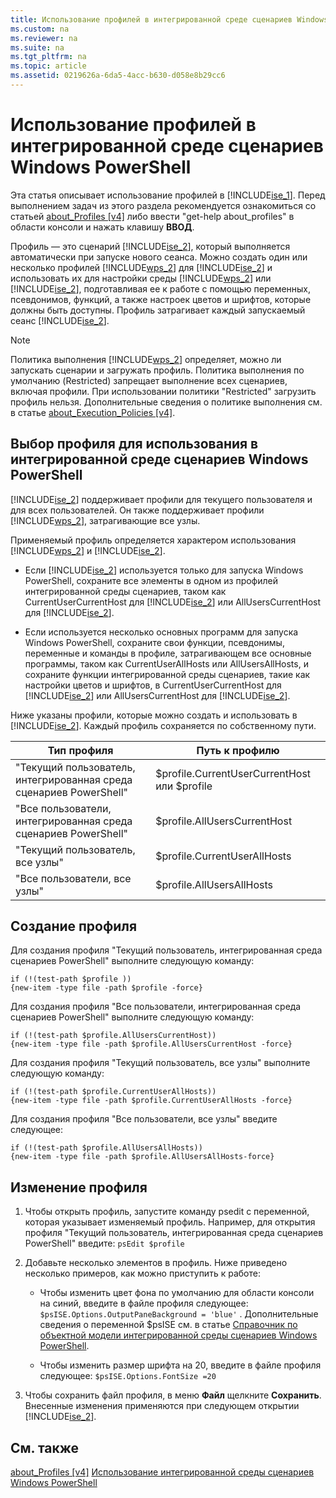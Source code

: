 ```yaml
---
title: Использование профилей в интегрированной среде сценариев Windows PowerShell
ms.custom: na
ms.reviewer: na
ms.suite: na
ms.tgt_pltfrm: na
ms.topic: article
ms.assetid: 0219626a-6da5-4acc-b630-d058e8b29cc6
---
```

# Использование профилей в интегрированной среде сценариев Windows PowerShell
Эта статья описывает использование профилей в [!INCLUDE[ise_1](../Token/ise_1_md.md)]. Перед выполнением задач из этого раздела рекомендуется ознакомиться со статьей [about_Profiles [v4]](https://technet.microsoft.com/en-us/library/e1d9e30a-70cc-4f36-949f-fc7cd96b4054) либо ввести "get-help about_profiles" в области консоли и нажать клавишу **ВВОД**.

Профиль — это сценарий [!INCLUDE[ise_2](../Token/ise_2_md.md)], который выполняется автоматически при запуске нового сеанса.  Можно создать один или несколько профилей [!INCLUDE[wps_2](../Token/wps_2_md.md)] для [!INCLUDE[ise_2](../Token/ise_2_md.md)] и использовать их для настройки среды [!INCLUDE[wps_2](../Token/wps_2_md.md)] или [!INCLUDE[ise_2](../Token/ise_2_md.md)], подготавливая ее к работе с помощью переменных, псевдонимов, функций, а также настроек цветов и шрифтов, которые должны быть доступны. Профиль затрагивает каждый запускаемый сеанс [!INCLUDE[ise_2](../Token/ise_2_md.md)].

> [!NOTE]
> Политика выполнения [!INCLUDE[wps_2](../Token/wps_2_md.md)] определяет, можно ли запускать сценарии и загружать профиль. Политика выполнения по умолчанию (Restricted) запрещает выполнение всех сценариев, включая профили. При использовании политики "Restricted" загрузить профиль нельзя. Дополнительные сведения о политике выполнения см. в статье [about_Execution_Policies [v4]](https://technet.microsoft.com/en-us/library/347708dc-1515-4d74-978b-8334603472e6).

## Выбор профиля для использования в интегрированной среде сценариев Windows PowerShell
[!INCLUDE[ise_2](../Token/ise_2_md.md)] поддерживает профили для текущего пользователя и для всех пользователей. Он также поддерживает профили [!INCLUDE[wps_2](../Token/wps_2_md.md)], затрагивающие все узлы.

Применяемый профиль определяется характером использования [!INCLUDE[wps_2](../Token/wps_2_md.md)] и [!INCLUDE[ise_2](../Token/ise_2_md.md)].

-   Если [!INCLUDE[ise_2](../Token/ise_2_md.md)] используется только для запуска Windows PowerShell, сохраните все элементы в одном из профилей интегрированной среды сценариев, таком как CurrentUserCurrentHost для [!INCLUDE[ise_2](../Token/ise_2_md.md)] или AllUsersCurrentHost для [!INCLUDE[ise_2](../Token/ise_2_md.md)].

-   Если используется несколько основных программ для запуска Windows PowerShell, сохраните свои функции, псевдонимы, переменные и команды в профиле, затрагивающем все основные программы, таком как CurrentUserAllHosts или AllUsersAllHosts, и сохраните функции интегрированной среды сценариев, такие как настройки цветов и шрифтов, в CurrentUserCurrentHost для [!INCLUDE[ise_2](../Token/ise_2_md.md)] или AllUsersCurrentHost для [!INCLUDE[ise_2](../Token/ise_2_md.md)].

Ниже указаны профили, которые можно создать и использовать в [!INCLUDE[ise_2](../Token/ise_2_md.md)]. Каждый профиль сохраняется по собственному пути.

|Тип профиля|Путь к профилю|
|----------------|----------------|
|"Текущий пользователь, интегрированная среда сценариев PowerShell"|$profile.CurrentUserCurrentHost или $profile|
|"Все пользователи, интегрированная среда сценариев PowerShell"|$profile.AllUsersCurrentHost|
|"Текущий пользователь, все узлы"|$profile.CurrentUserAllHosts|
|"Все пользователи, все узлы"|$profile.AllUsersAllHosts|

## Создание профиля
Для создания профиля "Текущий пользователь, интегрированная среда сценариев PowerShell" выполните следующую команду:

```
if (!(test-path $profile )) 
{new-item -type file -path $profile -force}
```

Для создания профиля "Все пользователи, интегрированная среда сценариев PowerShell" выполните следующую команду:

```
if (!(test-path $profile.AllUsersCurrentHost)) 
{new-item -type file -path $profile.AllUsersCurrentHost -force}
```

Для создания профиля "Текущий пользователь, все узлы" выполните следующую команду:

```
if (!(test-path $profile.CurrentUserAllHosts)) 
{new-item -type file -path $profile.CurrentUserAllHosts -force}
```

Для создания профиля "Все пользователи, все узлы" введите следующее:

```
if (!(test-path $profile.AllUsersAllHosts)) 
{new-item -type file -path $profile.AllUsersAllHosts-force}
```

## Изменение профиля

1.  Чтобы открыть профиль, запустите команду psedit с переменной, которая указывает изменяемый профиль. Например, для открытия профиля "Текущий пользователь, интегрированная среда сценариев PowerShell" введите: `psEdit $profile`

2.  Добавьте несколько элементов в профиль. Ниже приведено несколько примеров, как можно приступить к работе:

    -   Чтобы изменить цвет фона по умолчанию для области консоли на синий, введите в файле профиля следующее: `$psISE.Options.OutputPaneBackground = 'blue'` . Дополнительные сведения о переменной $psISE см. в статье [Справочник по объектной модели интегрированной среды сценариев Windows PowerShell](https://technet.microsoft.com/en-us/library/e1a9e7d1-0fd5-47de-8d9b-f1be1ed13b0c).

    -   Чтобы изменить размер шрифта на 20, введите в файле профиля следующее: `$psISE.Options.FontSize =20`

3.  Чтобы сохранить файл профиля, в меню **Файл** щелкните **Сохранить**. Внесенные изменения применяются при следующем открытии [!INCLUDE[ise_2](../Token/ise_2_md.md)].

## См. также
[about_Profiles [v4]](https://technet.microsoft.com/en-us/library/e1d9e30a-70cc-4f36-949f-fc7cd96b4054)
[Использование интегрированной среды сценариев Windows PowerShell](../Topic/Using-the-Windows-PowerShell-ISE.md)



<!--HONumber=Apr16_HO2-->


